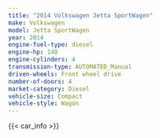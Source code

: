 ```yaml
---
title: "2014 Volkswagen Jetta SportWagen"
make: Volkswagen
model: Jetta SportWagen
year: 2014
engine-fuel-type: diesel
engine-hp: 140
engine-cylinders: 4
transmission-type: AUTOMATED_Manual
driven-wheels: Front wheel drive
number-of-doors: 4
market-category: Diesel
vehicle-size: Compact
vehicle-style: Wagon
---
```


{{< car_info >}}
